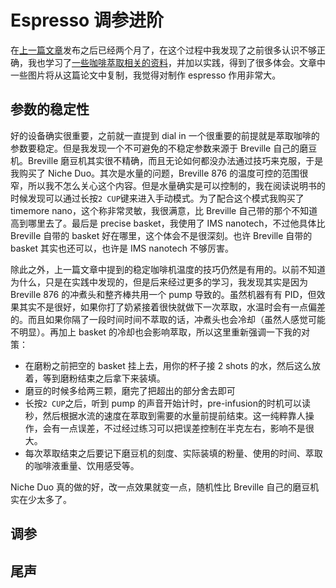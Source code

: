 # Espresso 调参进阶

在[上一篇文章](./GettingStarted)发布之后已经两个月了，在这个过程中我发现了之前很多认识不够正确，我也学习了[一些咖啡萃取相关的资料](https://www.cell.com/matter/fulltext/S2590-2385%2819%2930410-2)，并加以实践，得到了很多体会。文章中一些图片将从这篇论文中复制，我觉得对制作 espresso 作用非常大。

## 参数的稳定性

好的设备确实很重要，之前就一直提到 dial in 一个很重要的前提就是萃取咖啡的参数要稳定。但是我发现一个不可避免的不稳定参数来源于 Breville 自己的磨豆机。Breville 磨豆机其实很不精确，而且无论如何都没办法通过技巧来克服，于是我购买了 Niche Duo。其次是水量的问题，Breville 876 的温度可控的范围很窄，所以我不怎么关心这个内容。但是水量确实是可以控制的，我在阅读说明书的时候发现可以通过长按`2 CUP`键来进入手动模式。为了配合这个模式我购买了 timemore nano，这个称非常灵敏，我很满意，比 Breville 自己带的那个不知道高到哪里去了。最后是 precise basket，我使用了 IMS nanotech，不过他具体比 Breville 自带的 basket 好在哪里，这个体会不是很深刻。也许 Breville 自带的 basket 其实也还可以，也许是 IMS nanotech 不够厉害。

除此之外，上一篇文章中提到的稳定咖啡机温度的技巧仍然是有用的。以前不知道为什么，只是在实践中发现的，但是后来经过更多的学习，我发现其实是因为 Breville 876 的冲煮头和整齐棒共用一个 pump 导致的。虽然机器有有 PID，但效果其实不是很好，如果你打了奶紧接着很快就做下一次萃取，水温时会有一点偏差的。而且如果你隔了一段时间时间不萃取的话，冲煮头也会冷却（虽然人感觉可能不明显）。再加上 basket 的冷却也会影响萃取，所以这里重新强调一下我的对策：

- 在磨粉之前把空的 basket 挂上去，用你的杯子接 2 shots 的水，然后这么放着，等到磨粉结束之后拿下来装填。
- 磨豆的时候多给两三颗，磨完了把超出的部分舍去即可
- 长按`2 CUP`之后，听到 pump 的声音开始计时，pre-infusion的时机可以读秒，然后根据水流的速度在萃取到需要的水量前提前结束。这一纯粹靠人操作，会有一点误差，不过经过练习可以把误差控制在半克左右，影响不是很大。
- 每次萃取结束之后要记下磨豆机的刻度、实际装填的粉量、使用的时间、萃取的咖啡液重量、饮用感受等。

Niche Duo 真的做的好，改一点效果就变一点，随机性比 Breville 自己的磨豆机实在少太多了。

## 调参

## 尾声
